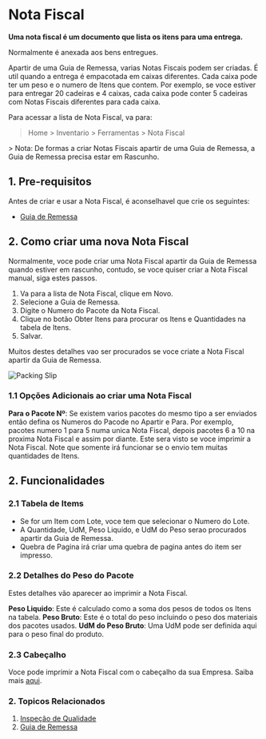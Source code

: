 <!-- add-breadcrumbs -->
# Nota Fiscal

**Uma nota fiscal é um documento que lista os itens para uma entrega.**

Normalmente é anexada aos bens entregues.

Apartir de uma Guia de Remessa, varias Notas Fiscais podem ser criadas. É util quando a entrega é empacotada em caixas diferentes. Cada caixa pode ter um peso e o numero de Itens que contem. Por exemplo, se voce estiver para entregar 20 cadeiras e 4 caixas, cada caixa pode conter 5 cadeiras com Notas Fiscais diferentes para cada caixa.

Para acessar a lista de Nota Fiscal, va para:
> Home > Inventario > Ferramentas > Nota Fiscal
<p></p>
> Nota: De formas a criar Notas Fiscais apartir de uma Guia de Remessa, a Guia de Remessa precisa estar em Rascunho.

## 1. Pre-requisitos
Antes de criar e usar a Nota Fiscal, é aconselhavel que crie os seguintes:

* [Guia de Remessa](/docs/user/manual/pt/inventario/guia-de-remessa)


## 2. Como criar uma nova Nota Fiscal
Normalmente, voce pode criar uma Nota Fiscal apartir da Guia de Remessa quando estiver em rascunho, contudo, se voce quiser criar a Nota Fiscal manual, siga estes passos.

1. Va para a lista de Nota Fiscal, clique em Novo.
1. Selecione a Guia de Remessa.
1. Digite o Numero do Pacote da Nota Fiscal.
1. Clique no botão Obter Itens para procurar os Itens e Quantidades na tabela de Itens.
1. Salvar.

Muitos destes detalhes vao ser procurados se voce criate a Nota Fiscal apartir da Guia de Remessa.

<img class="screenshot" alt="Packing Slip" src="{{docs_base_url}}/assets/img/stock/packing-slip.png">


### 1.1 Opções Adicionais ao criar uma Nota Fiscal
**Para o Pacote Nº**: Se existem varios pacotes do mesmo tipo a ser enviados então defina os Numeros do Pacode no Apartir e Para. Por exemplo, pacotes numero 1 para 5 numa unica Nota Fiscal, depois pacotes 6 a 10 na proxima Nota Fiscal e assim por diante. Este sera visto se voce imprimir a Nota Fiscal. Note que somente irá funcionar se o envio tem muitas quantidades de Itens.

## 2. Funcionalidades

### 2.1 Tabela de Items

* Se for um Item com Lote, voce tem que selecionar o Numero do Lote.
* A Quantidade, UdM, Peso Liquido, e UdM do Peso serao procurados apartir da Guia de Remessa.
* Quebra de Pagina irá criar uma quebra de pagina antes do item ser impresso.

### 2.2 Detalhes do Peso do Pacote

Estes detalhes vão aparecer ao imprimir a Nota Fiscal.

**Peso Liquido**: Este é calculado como a soma dos pesos de todos os Itens na tabela.
**Peso Bruto**: Este é o total do peso incluindo o peso dos materiais dos pacotes usados.
**UdM do Peso Bruto**: Uma UdM pode ser definida aqui para o peso final do produto.

### 2.3 Cabeçalho
Voce pode imprimir a Nota Fiscal com o cabeçalho da sua Empresa. Saiba mais [aqui](/docs/user/manual/pt/configuração/imprimir/cabeçalho-carta).


### 2. Topicos Relacionados
1. [Inspeção de Qualidade](/docs/user/manual/pt/inventario/inspecao-de-qualidade)
1. [Guia de Remessa](/docs/user/manual/pt/inventario/guia-de-remessa)